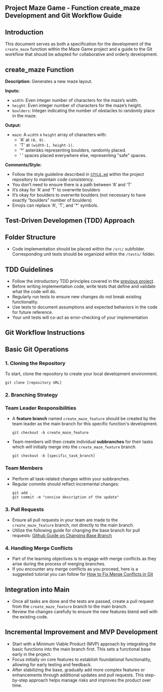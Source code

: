 ## Project **Maze Game** - Function create_maze Development and Git Workflow Guide

## Introduction

This document serves as both a specification for the development of the `create_maze` function within the Maze Game project and a guide to the Git workflow that should be adopted for collaborative and orderly development.

## **create_maze Function**

**Description:**
Generates a new maze layout.

**Inputs:**

- `width`: Even integer number of characters for the maze’s width.
- `height`: Even integer number of characters for the maze’s height.
- `boulders`: Integer indicating the number of obstacles to randomly place in the maze.

**Output:**

- `maze`: A `width` x `height` array of characters with:
  - 'A' at `(0, 0)`.
  - 'T' at `(width-1, height-1)`.
  - '\*' asterisks representing boulders, randomly placed.
  - ' ' spaces placed everywhere else, representing "safe" spaces.

**Comments/Style:**

- Follow the style guideline described in [`STYLE.md`](https://github.com/zukixa/level1/blob/main/STYLE.md) within the project repository to maintain code consistency.
- You don’t need to ensure there is a path between ‘A’ and ‘T’
- It’s okay for ‘A’ and ‘T’ to overwrite boulders
- It’s okay for boulders to overwrite boulders (not necessary to have exactly “boulders” number of boulders)
- Emojis can replace 'A', 'T', and '\*' symbols.

## Test-Driven Developmen (TDD) Approach

## **Folder Structure**

- Code implementation should be placed within the `/src/` subfolder.
  Corresponding unit tests should be organized within the `/tests/` folder.

## **TDD Guidelines**

- Follow the introductory TDD principles covered in the [previous project](https://github.com/css-software-engineering-studio/sample-tdd).
- Before writing implementation code, write tests that define and validate what the code will do.
- Regularly run tests to ensure new changes do not break existing functionality.
- Use tests to document assumptions and expected behaviors in the code for future reference.
- Your unit tests will co-act as error-checking of your implementation

## Git Workflow Instructions

## Basic Git Operations

### 1. **Cloning the Repository**

To start, clone the repository to create your local development environment.

```
git clone [repository URL]
```

### 2. **Branching Strategy**

### Team Leader Responsibilities

- A **feature branch** named `create_maze_feature` should be created by the team leader as the main branch for this specific function's development.
  ```
  git checkout -b create_maze_feature
  ```
- Team members will then create individual **subbranches** for their tasks which will initially merge into the `create_maze_feature` branch.
  ```
  git checkout -b [specific_task_branch]
  ```

### Team Members

- Perform all task-related changes within your subbranches.
- Regular commits should reflect incremental changes:
  ```
  git add .
  git commit -m "concise description of the update"
  ```

### 3. **Pull Requests**

- Ensure all pull requests in your team are made to the `create_maze_feature` branch, not directly to the main branch.
- Utilize the following guide for changing the base branch for pull requests: [Github Guide on Changing Base Branch](https://docs.github.com/en/pull-requests/collaborating-with-pull-requests/proposing-changes-to-your-work-with-pull-requests/changing-the-base-branch-of-a-pull-request)

### 4. **Handling Merge Conflicts**

- Part of the learning objectives is to engage with merge conflicts as they arise during the process of merging branches.
- If you encounter any merge conflicts as you proceed, here is a suggested tutorial you can follow for [How to Fix Merge Conflicts in Git](https://www.freecodecamp.org/news/how-to-fix-merge-conflicts-in-git/)

## Integration into Main

- Once all tasks are done and the tests are passed, create a pull request from the `create_maze_feature` branch to the main branch.
- Review the changes carefully to ensure the new features blend well with the existing code.

## Incremental Improvement and MVP Development

- Start with a Minimum Viable Product (MVP) approach by integrating the basic functions into the main branch first. This sets a functional base early in the project.
- Focus initially on core features to establish foundational functionality, allowing for early testing and feedback.
- After stabilizing the base, gradually add more complex features or enhancements through additional updates and pull requests. This step-by-step approach helps manage risks and improves the product over time.
